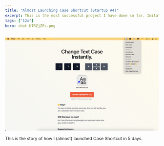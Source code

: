```yaml
---
title: "Almost Launching Case Shortcut (Startup #4)"
excerpt: This is the most successful project I have done so far. Imitate is a web-app for practicing French pronunciation with the use of random YouTube segments.
tags: ["12x"]
hero: shot-bTRZjZFc.png
---
```



![Screenshot of caseshortcut.com](shot-bTRZjZFc.png)

This is the story of how I (almost) launched Case Shortcut in 5 days.



